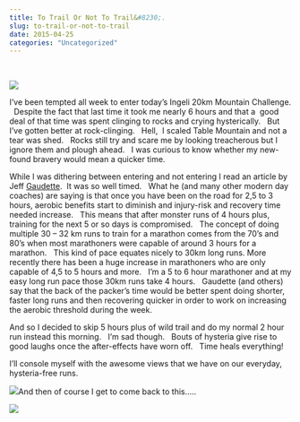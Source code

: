 ```yaml
---
title: To Trail Or Not To Trail&#8230;.
slug: to-trail-or-not-to-trail
date: 2015-04-25
categories: "Uncategorized"
---
```


<p> </p>
<p><img src="http://res.cloudinary.com/dy6grlu8z/image/upload/v1558842077/wcolvqlkknnpimet7540.jpg"/></p>
<p>I’ve been tempted all week to enter today’s Ingeli 20km Mountain Challenge.   Despite the fact that last time it took me nearly 6 hours and that a  good deal of that time was spent clinging to rocks and crying hysterically.   But I’ve gotten better at rock-clinging.   Hell,  I scaled Table Mountain and not a tear was shed.   Rocks still try and scare me by looking treacherous but I ignore them and plough ahead.   I was curious to know whether my new-found bravery would mean a quicker time.</p>
<p>While I was dithering between entering and not entering I read an article by Jeff <a title="Browse here" href="http://http://runnersconnect.net/coach-corner/are-you-putting-too-much-emphasis-on-the-long-run-as-part-of-your-marathon-training/">Gaudette</a>.  It was so well timed.   What he (and many other modern day coaches) are saying is that once you have been on the road for 2,5 to 3 hours, aerobic benefits start to diminish and injury-risk and recovery time needed increase.   This means that after monster runs of 4 hours plus, training for the next 5 or so days is compromised.   The concept of doing multiple 30 – 32 km runs to train for a marathon comes from the 70’s and 80’s when most marathoners were capable of around 3 hours for a marathon.   This kind of pace equates nicely to 30km long runs. More recently there has been a huge increase in marathoners who are only capable of 4,5 to 5 hours and more.   I’m a 5 to 6 hour marathoner and at my easy long run pace those 30km runs take 4 hours.   Gaudette (and others) say that the back of the packer’s time would be better spent doing shorter, faster long runs and then recovering quicker in order to work on increasing the aerobic threshold during the week.</p>
<p>And so I decided to skip 5 hours plus of wild trail and do my normal 2 hour run instead this morning.   I’m sad though.   Bouts of hysteria give rise to good laughs once the after-effects have worn off.   Time heals everything!</p>
<p>I’ll console myself with the awesome views that we have on our everyday, hysteria-free runs.</p>
<p><img src="http://res.cloudinary.com/dy6grlu8z/image/upload/v1558842078/vxvk9ixrkcfpn26vn9ck.jpg"/>And then of course I get to come back to this…..</p>
<p><img src="http://res.cloudinary.com/dy6grlu8z/image/upload/v1558842079/gwyozkuthgpla88wt4on.jpg"/></p>


